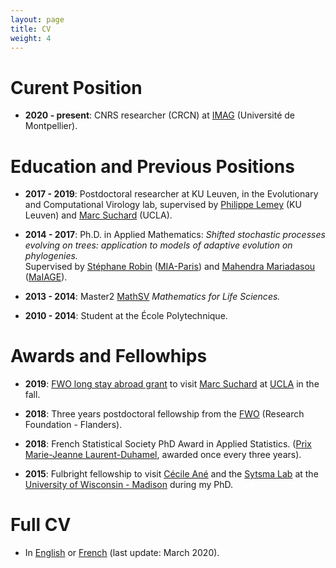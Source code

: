 ```yaml
---
layout: page
title: CV
weight: 4
---
```


# Curent Position

* **2020 - present**: CNRS researcher (CRCN) at [IMAG](https://imag.edu.umontpellier.fr) (Université de Montpellier).

# Education and Previous Positions

* **2017 - 2019**: Postdoctoral researcher at KU Leuven, in the Evolutionary and Computational Virology lab,
supervised by [Philippe Lemey](https://rega.kuleuven.be/cev/ecv) (KU Leuven) and [Marc Suchard](https://msuchard.faculty.biomath.ucla.edu/) (UCLA).

* **2014 - 2017**: Ph.D. in Applied Mathematics:
*Shifted stochastic processes evolving on trees: application to models of adaptive evolution on phylogenies.*  
Supervised by [Stéphane Robin](https://www6.inrae.fr/mia-paris/Equipes/Membres/Stephane-Robin) ([MIA-Paris](https://www6.inrae.fr/mia-paris))
and [Mahendra Mariadasou](https://mahendra-mariadassou.github.io/) ([MaIAGE](https://maiage.inrae.fr/)).

* **2013 - 2014**: Master2 [MathSV](http://webens.math.u-psud.fr/-mathematiques-du-vivant-?lang=en)
 *Mathematics for Life Sciences.*

* **2010 - 2014**: Student at the École Polytechnique.

# Awards and Fellowhips

* **2019**: [FWO long stay abroad grant](https://www.fwo.be/en/fellowships-funding/international-mobility/outgoing-mobility/grant-for-a-long-stay-abroad/) to visit [Marc Suchard](https://msuchard.faculty.biomath.ucla.edu/) at [UCLA](http://www.ucla.edu/) in the fall.

* **2018**: Three years postdoctoral fellowship from the [FWO](https://www.fwo.be/en/fellowships-funding/postdoctoral-fellowships/junior-postdoctoral-fellowship/) (Research Foundation - Flanders).

* **2018**: French Statistical Society PhD Award in Applied Statistics.
([Prix Marie-Jeanne Laurent-Duhamel](https://www.sfds.asso.fr/fr/prix_et_bourses/544-le_prix_marie_jeanne_laurent_duhamel/), awarded once every three years).

* **2015**: Fulbright fellowship to visit [Cécile Ané](http://www.stat.wisc.edu/~ane/) and the [Sytsma Lab](http://www.botany.wisc.edu/sytsma/SytsmaLab/Welcome.html) at the [University of Wisconsin - Madison](http://www.wisc.edu/) during my PhD.

# Full CV

* In [English]({{site.baseurl}}/docs/202003CVen.pdf) or [French]({{site.baseurl}}/docs/202003CVfr.pdf) (last update: March 2020).